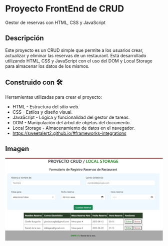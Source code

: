 # Proyecto FrontEnd de CRUD

Gestor de reservas con HTML, CSS y JavaScript

## Descripción

Este proyecto es un CRUD simple que permite a los usuarios crear, actualizar y eliminar las reservas de un restaurant. Está desarrollado utilizando HTML, CSS y JavaScript con el uso del DOM y Local Storage para almacenar los datos de los mismos.

## Construido con 🛠️

Herramientas utilizadas para crear el proyecto:

* HTML - Estructura del sitio web.
* CSS - Estilos y diseño visual.
* JavaScript - Lógica y funcionalidad del gestor de tareas.
* DOM - Manipulación del árbol de objetos del documento.
* Local Storage - Almacenamiento de datos en el navegador.
* https://sweetalert2.github.io/#frameworks-integrations

## Imagen
![Captura de pantalla](Crud.png)